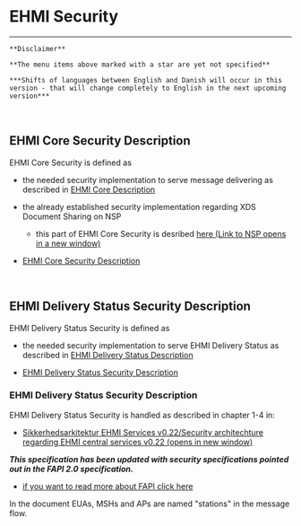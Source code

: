 # EHMI Security 

***

    **Disclaimer** 
    
    **The menu items above marked with a star are yet not specified**
    
    ***Shifts of languages between English and Danish will occur in this version - that will change completely to English in the next upcoming version***
    
<br/> 

## EHMI Core Security Description

EHMI Core Security is defined as
- the needed security implementation to serve message delivering as described in [EHMI Core Description](../ecore/index.md#ehmi-core-description)
- the already established security implementation regarding XDS Document Sharing on NSP
    - this part of EHMI Core Security is desribed <a href="https://www.nspop.dk/display/Web3/E.+Sikkerhed+og+Logning" target="_blank">here (Link to NSP opens in a new window)</a>

- [EHMI Core Security Description](security-specification-of-ehmi-core.md)

<br/> 

## EHMI Delivery Status Security Description

EHMI Delivery Status Security is defined as
- the needed security implementation to serve EHMI Delivery Status as described in [EHMI Delivery Status Description](../eds/index.md#ehmi-delivery-status-description)

- [EHMI Delivery Status Security Description](security-specification-of-ehmi-eds.md)

### EHMI Delivery Status Security Description

EHMI Delivery Status Security is handled as described in chapter 1-4 in:
- <a href="./media/Sikkerhedsarkitektur EHMI Services v0.22.pdf" target="_blank">Sikkerhedsarkitektur EHMI Services v0.22/Security architechture regarding EHMI central services v0.22 (opens in new window)</a>

<b><i>This specification has been updated with security specifications pointed out in the FAPI 2.0 specification.</i></b>
- <a href="https://medium.com/@hidebike712/fapi2-explained-8602e52596e5" target="_blank">if you want to read more about FAPI click here</a> 


In the document EUAs, MSHs and APs are named "stations" in the message flow.

<br/> 

